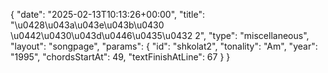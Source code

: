 {
    "date": "2025-02-13T10:13:26+00:00",
    "title": "\u0428\u043a\u043e\u043b\u0430 \u0442\u0430\u043d\u0446\u0435\u0432 2",
    "type": "miscellaneous",
    "layout": "songpage",
    "params": {
        "id": "shkolat2",
        "tonality": "Am",
        "year": "1995",
        "chordsStartAt": 49,
        "textFinishAtLine": 67
    }
}